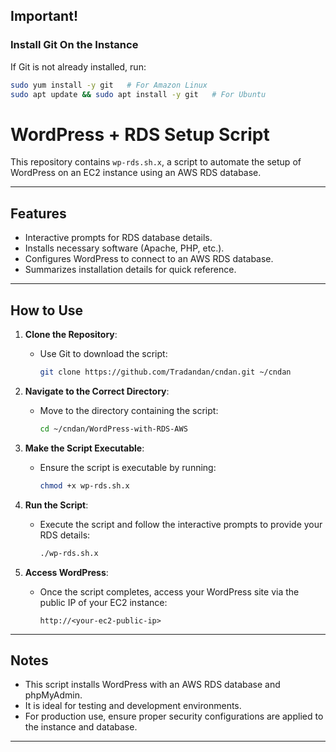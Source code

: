 ## **Important!**
### **Install Git On the Instance**
If Git is not already installed, run:
```bash
sudo yum install -y git   # For Amazon Linux
sudo apt update && sudo apt install -y git   # For Ubuntu
```

# WordPress + RDS Setup Script

This repository contains `wp-rds.sh.x`, a script to automate the setup of WordPress on an EC2 instance using an AWS RDS database.

---

## Features
- Interactive prompts for RDS database details.
- Installs necessary software (Apache, PHP, etc.).
- Configures WordPress to connect to an AWS RDS database.
- Summarizes installation details for quick reference.

---

## How to Use
1. **Clone the Repository**:
   - Use Git to download the script:
     ```bash
     git clone https://github.com/Tradandan/cndan.git ~/cndan
     ```

2. **Navigate to the Correct Directory**:
   - Move to the directory containing the script:
     ```bash
     cd ~/cndan/WordPress-with-RDS-AWS
     ```

3. **Make the Script Executable**:
   - Ensure the script is executable by running:
     ```bash
     chmod +x wp-rds.sh.x
     ```

4. **Run the Script**:
   - Execute the script and follow the interactive prompts to provide your RDS details:
     ```bash
     ./wp-rds.sh.x
     ```

5. **Access WordPress**:
   - Once the script completes, access your WordPress site via the public IP of your EC2 instance:
     ```plaintext
     http://<your-ec2-public-ip>
     ```

---

## Notes
- This script installs WordPress with an AWS RDS database and phpMyAdmin.
- It is ideal for testing and development environments.
- For production use, ensure proper security configurations are applied to the instance and database.

---
